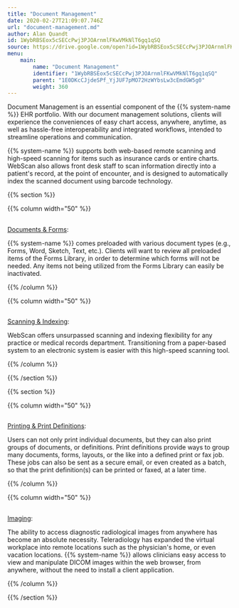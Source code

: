 ```yaml
---
title: "Document Management"
date: 2020-02-27T21:09:07.746Z
url: "document-management.md"
author: Alan Quandt
id: 1WybRBSEox5cSECcPwj3PJOArnmlFKwVMkNlT6gq1qSQ
source: https://drive.google.com/open?id=1WybRBSEox5cSECcPwj3PJOArnmlFKwVMkNlT6gq1qSQ
menu:
    main:
        name: "Document Management"
        identifier: "1WybRBSEox5cSECcPwj3PJOArnmlFKwVMkNlT6gq1qSQ"
        parent: "1E0DKcCJjdeSPf_YjJUF7pMO72HzWYbsLw3cEmdGW5g0"
        weight: 360
---
```









Document Management is an essential component of the {{% system-name %}} EHR portfolio. With our document management solutions, clients will experience the conveniences of easy chart access, anywhere, anytime, as well as hassle-free interoperability and integrated workflows, intended to streamline operations and communication.

{{% system-name %}} supports both web-based remote scanning and high-speed scanning for items such as insurance cards or entire charts. WebScan also allows front desk staff to scan information directly into a patient's record, at the point of encounter, and is designed to automatically index the scanned document using barcode technology.









{{% section %}}

{{% column width="50" %}}

## 

[Documents & Forms](documents-and-forms.md):

{{% system-name %}} comes preloaded with various document types (e.g., Forms, Word, Sketch, Text, etc.). Clients will want to review all preloaded items of the Forms Library, in order to determine which forms will not be needed. Any items not being utilized from the Forms Library can easily be inactivated.

{{% /column %}}


{{% column width="50" %}}

## 

[Scanning & Indexing](scanning-and-indexing.md):

WebScan offers unsurpassed scanning and indexing flexibility for any practice or medical records department. Transitioning from a paper-based system to an electronic system is easier with this high-speed scanning tool.

{{% /column %}}


{{% /section %}}


{{% section %}}

{{% column width="50" %}}

## 

[Printing & Print Definitions](printing-and-print-definitions.md):

Users can not only print individual documents, but they can also print groups of documents, or definitions. Print definitions provide ways to group many documents, forms, layouts, or the like into a defined print or fax job. These jobs can also be sent as a secure email, or even created as a batch, so that the print definition(s) can be printed or faxed, at a later time.

{{% /column %}}


{{% column width="50" %}}

## 

[Imaging](imaging.md):

The ability to access diagnostic radiological images from anywhere has become an absolute necessity. Teleradiology has expanded the virtual workplace into remote locations such as the physician's home, or even vacation locations. {{% system-name %}} allows clinicians easy access to view and manipulate DICOM images within the web browser, from anywhere, without the need to install a client application.

{{% /column %}}


{{% /section %}}


